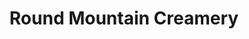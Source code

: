 ---
title: "Round Mountain Creamery"
url: /black-mountain/round-mountain-creamery/
shop: general
---